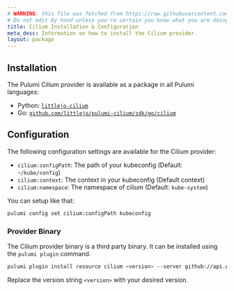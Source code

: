 ```yaml
---
# WARNING: this file was fetched from https://raw.githubusercontent.com/littlejo/pulumi-cilium/v0.1.7/docs/installation-configuration.md
# Do not edit by hand unless you're certain you know what you are doing!
title: Cilium Installation & Configuration
meta_desc: Information on how to install the Cilium provider.
layout: package
---
```


## Installation

The Pulumi Cilium provider is available as a package in all Pulumi languages:

* Python: [`littlejo-cilium`](https://pypi.org/project/littlejo-cilium/)
* Go: [`github.com/littlejo/pulumi-cilium/sdk/go/cilium`](https://pkg.go.dev/github.com/littlejo/pulumi-cilium/sdk/go/cilium)

## Configuration

The following configuration settings are available for the Cilium provider:

* `cilium:configPath`: The path of your kubeconfig (Default: `~/kube/config`)
* `cilium:context`: The context in your kubeconfig (Default context)
* `cilium:namespace`: The namespace of cilium (Default: `kube-system`)

You can setup like that:

```bash
pulumi config set cilium:configPath kubeconfig
```

### Provider Binary

The Cilium provider binary is a third party binary. It can be installed using the `pulumi plugin` command.

```bash
pulumi plugin install resource cilium <version> --server github://api.github.com/littlejo
```

Replace the version string `<version>` with your desired version.

